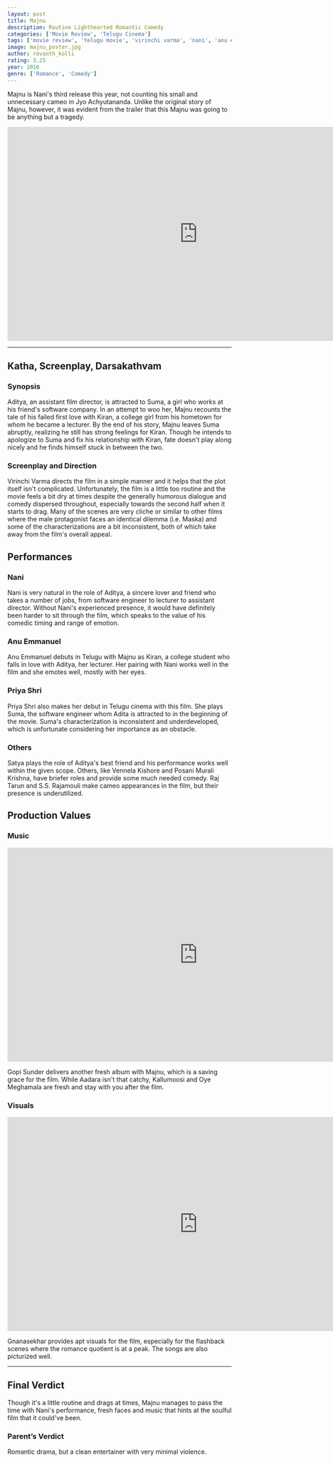 ```yaml
---
layout: post
title: Majnu
description: Routine Lighthearted Romantic Comedy
categories: ['Movie Review', 'Telugu Cinema']
tags: ['movie review', 'telugu movie', 'virinchi varma', 'nani', 'anu emmanuel', 'priya shri', 'gopi sunder', 'gnanasekhar', 'anandi arts creations', 'geetha golla', 'p. kiran']
image: majnu_poster.jpg
author: revanth_kolli
rating: 3.25
year: 2016
genre: ['Romance', 'Comedy']
---
```


<p>Majnu is Nani's third release this year, not counting his small and unnecessary cameo in Jyo Achyutananda. Unlike the original story of Majnu, however, it was evident from the trailer that this Majnu was going to be anything but a tragedy.</p>
<iframe src="https://www.youtube.com/embed/gnk48qgeZ6c" width="853" height="480" frameborder="0" allowfullscreen="allowfullscreen"></iframe>
<hr />
<h2><span class="review_header">Katha, Screenplay, Darsakathvam</span></h2>
<h3>Synopsis</h3>
<p> Aditya, an assistant film director, is attracted to Suma, a girl who works at his friend's software company. In an attempt to woo her, Majnu recounts the tale of his failed first love with Kiran, a college girl from his hometown for whom he became a lecturer. By the end of his story, Majnu leaves Suma abruptly, realizing he still has strong feelings for Kiran. Though he intends to apologize to Suma and fix his relationship with Kiran, fate doesn't play along nicely and he finds himself stuck in between the two.  </p>
<h3>Screenplay and Direction</h3>
<p> Virinchi Varma directs the film in a simple manner and it helps that the plot itself isn't complicated. Unfortunately, the film is a little too routine and the movie feels a bit dry at times despite the generally humorous dialogue and comedy dispersed throughout, especially towards the second half when it starts to drag. Many of the scenes are very cliche or similar to other films where the male protagonist faces an identical dilemma (i.e. Maska) and some of the characterizations are a bit inconsistent, both of which take away from the film's overall appeal. </p>
<h2><span class="review_header">Performances</span></h2>
<h3>Nani</h3>
<p> Nani is very natural in the role of Aditya, a sincere lover and friend who takes a number of jobs, from software engineer to lecturer to assistant director. Without Nani's experienced presence, it would have definitely been harder to sit through the film, which speaks to the value of his comedic timing and range of emotion. </p>
<h3>Anu Emmanuel</h3>
<p> Anu Emmanuel debuts in Telugu with Majnu as Kiran, a college student who falls in love with Aditya, her lecturer. Her pairing with Nani works well in the film and she emotes well, mostly with her eyes. </p>
<h3>Priya Shri</h3>
<p> Priya Shri also makes her debut in Telugu cinema with this film. She plays Suma, the software engineer whom Adita is attracted to in the beginning of the movie. Suma's characterization is inconsistent and underdeveloped, which is unfortunate considering her importance as an obstacle. </p>
<h3>Others</h3>
<p> Satya plays the role of Aditya's best friend and his performance works well within the given scope. Others, like Vennela Kishore and Posani Murali Krishna, have briefer roles and provide some much needed comedy. Raj Tarun and S.S. Rajamouli make cameo appearances in the film, but their presence is underutilized.  </p>
<h2><span class="review_header">Production Values</span></h2>
<h3>Music</h3>
<iframe src="https://www.youtube.com/embed/TY_M9rxUkTk" width="853" height="480" frameborder="0" allowfullscreen="allowfullscreen"></iframe>
<p> Gopi Sunder delivers another fresh album with Majnu, which is a saving grace for the film. While Aadara isn't that catchy, Kallumoosi and Oye Meghamala are fresh and stay with you after the film. </p>
<h3>Visuals</h3>
<iframe src="https://www.youtube.com/embed/jO_yUIAHp-E" width="853" height="480" frameborder="0" allowfullscreen="allowfullscreen"></iframe>
<p> Gnanasekhar provides apt visuals for the film, especially for the flashback scenes where the romance quotient is at a peak. The songs are also picturized well. </p>
<hr />
<h2><span class="review_header">Final Verdict</span></h2>
<p> Though it's a little routine and drags at times, Majnu manages to pass the time with Nani's performance, fresh faces and music that hints at the soulful film that it could've been. </p>
<h3>Parent&#8217;s Verdict</h3> 
<p> Romantic drama, but a clean entertainer with very minimal violence. </p>
